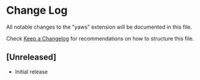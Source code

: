 # Change Log

All notable changes to the "yaws" extension will be documented in this file.

Check [Keep a Changelog](http://keepachangelog.com/) for recommendations on how to structure this file.

## [Unreleased]

- Initial release
